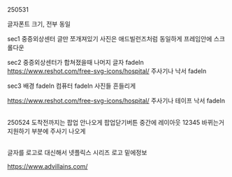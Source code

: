 ##
250531

글자폰트 크기, 전부 동일

sec1
중증외상센터 글만 쪼개져있기
사진은 애드빌런즈처럼 동일하게 프레임안에
스크롤다운

sec2
중증외상센터가 합쳐졌을때
나머지 글자 fadeIn
https://www.reshot.com/free-svg-icons/hospital/
주사기나 낙서 fadeIn

sec3
배경 fadeIn
컴퓨터 fadeIn
사진들 흔들리게

https://www.reshot.com/free-svg-icons/hospital/
주사기나 테이프 낙서 fadeIn



##
250524
도착전까지는 팝업 안나오게
팝업닫기버튼
중간에 레이아웃 12345 바뀌는거
지원하기 부분에 주사기 나오게

##

글자를 로고로 대신해서
넷플릭스 시리즈
로고
밑에정보


https://www.advillains.com/
